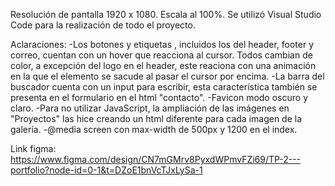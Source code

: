 Resolución de pantalla 1920 x 1080. Escala al 100%.
Se utilizó Visual Studio Code para la realización de todo el proyecto.

Aclaraciones:
-Los botones y etiquetas <a>, incluidos los del header, footer y correo, cuentan con un hover que reacciona al cursor. Todos cambian de color, a excepción del logo en el header, este reaciona con una animación en la que el elemento se sacude al pasar el cursor por encima.
-La barra del buscador cuenta con un input para escribir, esta característica también se presenta en el formulario en el html "contacto".
-Favicon modo oscuro y claro.
-Para no utilizar JavaScript, la ampliación de las imágenes en "Proyectos" las hice creando un html diferente para cada imagen de la galería.
-@media screen con max-width de 500px y 1200 en el index.

Link figma: https://www.figma.com/design/CN7mGMrv8PyxdWPmvFZi69/TP-2---portfolio?node-id=0-1&t=DZoE1bnVcTJxLySa-1
